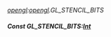 _[opengl](../../modules/opengl/opengl-module.md):[opengl](../../modules/opengl/opengl-module.md).GL\_STENCIL\_BITS_
##### Const GL\_STENCIL\_BITS:[Int](../../modules/wonkey/wonkey-types-int.md)
